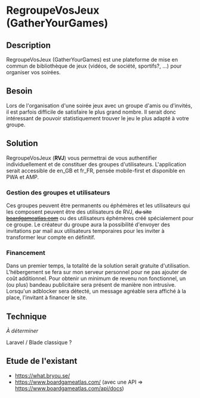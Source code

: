 # RegroupeVosJeux (GatherYourGames)

## Description

RegroupeVosJeux (GatherYourGames) est une plateforme de mise en commun de bibliothèque de jeux (vidéos, de société, sportifs?, ...) pour organiser vos soirées.

## Besoin

Lors de l'organisation d'une soirée jeux avec un groupe d'amis ou d'invités, il est parfois difficile de satisfaire le plus grand nombre.
Il serait donc intéressant de pouvoir statistiquement trouver le jeu le plus adapté à votre groupe.

## Solution

RegroupeVosJeux (**RVJ**) vous permettrai de vous authentifier individuellement et de constituer des groupes d'utilisateurs.
L'application serait accessible de en_GB et fr_FR, pensée mobile-first et disponible en PWA et AMP.

### Gestion des groupes et utilisateurs

Ces groupes peuvent être permanents ou éphémères et les utilisateurs qui les composent peuvent être des utilisateurs de RVJ, ~~du site [boardgameatlas.com](https://www.boardgameatlas.com/)~~ ou des utilisateurs éphémères créé spécialement pour ce groupe.
Le créateur du groupe aura la possibilité d'envoyer des invitations par mail aux utilisateurs temporaires pour les inviter à transformer leur compte en définitif.

### Financement

Dans un premier temps, la totalité de la solution serait gratuite d'utilisation. L'hébergement se fera sur mon serveur personnel pour ne pas ajouter de coût additionnel.
Pour obtenir un minimum de revenu non fonctionnel, un (ou plus) bandeau publicitaire sera présent de manière non intrusive.
Lorsqu'un adblocker sera détecté, un message agréable sera affiché à la place, l'invitant à financer le site.

## Technique

*À déterminer*

Laravel / Blade classique ?

## Etude de l'existant

- https://what.bryou.se/
- https://www.boardgameatlas.com/ (avec une API => https://www.boardgameatlas.com/api/docs)
